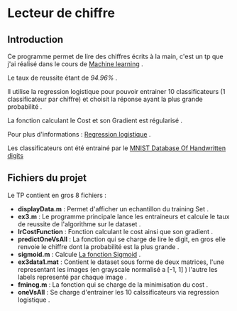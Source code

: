# Lecteur de chiffre 

## Introduction 
Ce programme permet de lire des chiffres écrits à la main, c'est un tp que j'ai réalisé dans le cours de [Machine learning](https://www.coursera.org/learn/machine-learning) .

Le taux de reussite étant de *94.96%* .

Il utilise la regression logistique pour pouvoir entrainer 10 classificateurs (1 classificateur par chiffre) et choisit la réponse ayant la plus grande probabilité .

La fonction calculant le Cost et son Gradient est régularisé .

  
Pour plus d'informations : [Regression logistique](https://fr.wikipedia.org/wiki/R%C3%A9gression_logistique) .

Les classificateurs ont été entrainé par le [MNIST Database Of Handwritten digits](http://yann.lecun.com/exdb/mnist/)

## Fichiers du projet
Le TP contient en gros 8 fichiers :

* **displayData.m** : Permet d'afficher un echantillon du training Set .
* **ex3.m** : Le programme principale lance les entraineurs et calcule le taux de reussite de l'algorithme sur le dataset .
* **lrCostFunction** : Fonction calculant le cost ainsi que son gradient .
* **predictOneVsAll** : La fonction qui se charge de lire le digit, en gros elle renvoie le chiffre dont la probabilité est la plus grande .
* **sigmoid.m** : Calcule [La fonction Sigmoid](https://fr.wikipedia.org/wiki/Sigmo%C3%AFde_%28math%C3%A9matiques%29) .
* **ex3data1.mat** : Contient le dataset sous forme de deux matrices, l'une representant les images (en grayscale normalisé a [-1, 1] ) l'autre les labels representé par chaque image .
* **fmincg.m** : La fonction qui se charge de la minimisation du cost .
* **oneVsAll** : Se charge d'entrainer les 10 calssificateurs via regression logistique .



